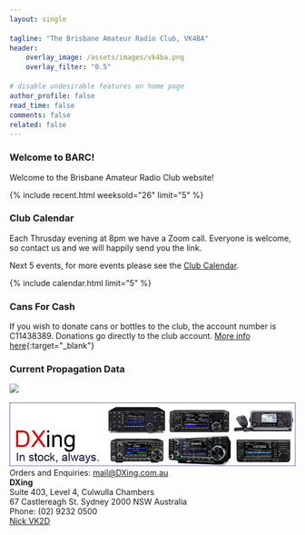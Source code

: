 ```yaml
---
layout: single

tagline: "The Brisbane Amateur Radio Club, VK4BA"
header:
    overlay_image: /assets/images/vk4ba.png
    overlay_filter: "0.5"

# disable undesirable features on home page
author_profile: false
read_time: false
comments: false
related: false
---
```



### Welcome to BARC!

Welcome to the Brisbane Amateur Radio Club website!

{% include recent.html weeksold="26" limit="5" %}

### Club Calendar

Each Thrusday evening at 8pm we have a Zoom call. Everyone is welcome, so
contact us and we will happily send you the link.

Next 5 events, for more events please see the [Club Calendar](/calendar/).

{% include calendar.html limit="5" %}

### Cans For Cash
If you wish to donate cans or bottles to the club, the account number is C11438389.
Donations go directly to the club account.
[More info here](http://www.containersforchange.com.au/qld/how-it-works/){:target="_blank"}

### Current Propagation Data

<a href="http://www.hamqsl.com/solar.html" title="Click to add Solar-Terrestrial Data to your website!">
    <img src="http://www.hamqsl.com/solar101vhfpic.php?muf=drwn" />
</a>


<p class="small notice">
<a href="https://bit.ly/46Ls2F1" title="DXing.com.au" target="_blank">
    <img src="/assets/images/bannerICOM1.jpg" />
</a>
<br/>
Orders and Enquiries: <a href="mailto:mail@DXing.com.au"> mail@DXing.com.au</a><br/>
<b>DXing</b><br/>
Suite 403, Level 4, Culwulla Chambers<br/>
67 Castlereagh St. Sydney 2000 NSW Australia<br/>
Phone: (02) 9232 0500<br/>
<a href="mailto:mail@DXing.com.au">Nick VK2D</a></p>
